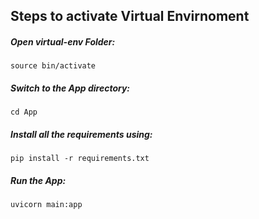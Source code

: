 ## Steps to activate Virtual Envirnoment
##### Open virtual-env Folder:
```
source bin/activate
```

##### Switch to the App directory:
``` cd App ``` 

##### Install all the requirements using:
```
pip install -r requirements.txt
```


##### Run the App:
```
uvicorn main:app
```
